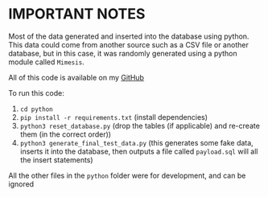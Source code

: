 # IMPORTANT NOTES

Most of the data generated and inserted into the database using python.
This data could come from another source such as a CSV file or another database, but in this case, it was randomly
generated using a python module called `Mimesis`.

All of this code is available on my [GitHub](https://github.com/stautonico/CST4714-final)

To run this code:

1. `cd python`
2. `pip install -r requirements.txt` (install dependencies)
3. `python3 reset_database.py` (drop the tables (if applicable) and re-create them (in the correct order))
4. `python3 generate_final_test_data.py` (this generates some fake data, inserts it into the database, then outputs a
   file called `payload.sql` will all the insert statements)


All the other files in the `python` folder were for development, and can be ignored 